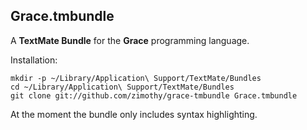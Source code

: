 Grace.tmbundle
--------------

A **TextMate Bundle** for the **Grace** programming language.

Installation:

    mkdir -p ~/Library/Application\ Support/TextMate/Bundles
    cd ~/Library/Application\ Support/TextMate/Bundles
    git clone git://github.com/zimothy/grace-tmbundle Grace.tmbundle

At the moment the bundle only includes syntax highlighting.
